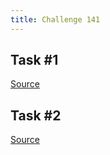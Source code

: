 ```yaml
---
title: Challenge 141
---
```



## Task #1

[Source](https://github.com/manwar/perlweeklychallenge-club/blob/master/challenge-141/alexander-pankoff/perl/ch-1.pl)

## Task #2

[Source](https://github.com/manwar/perlweeklychallenge-club/blob/master/challenge-141/alexander-pankoff/perl/ch-2.pl)

